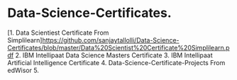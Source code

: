 # Data-Science-Certificates.

[1. Data Scientiest Certificate From Simplilearn]https://github.com/sanjaytallolli/Data-Science-Certificates/blob/master/Data%20Scientist%20Certificate%20Simplilearn.pdf
2. IBM Intellipaat Data Science Masters Certificate
3. IBM Intellipaat Artificial Intelligence Certificate
4. Data-Science-Certificate-Projects From edWisor
5.

